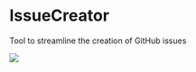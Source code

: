# IssueCreator
Tool to streamline the creation of GitHub issues

![](https://github.com/AlexGhiondea/IssueCreator/workflows/ci/badge.svg)

